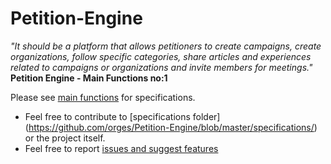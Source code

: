 # Petition-Engine

*"It should be a platform that allows petitioners to create campaigns, create
organizations, follow specific categories, share articles and experiences
related to campaigns or organizations and invite members for meetings."* 
**Petition Engine  - Main Functions no:1**

Please see [main functions](https://github.com/orges/Petition-Engine/blob/master/specifications/mainreq.txt) for specifications.

* Feel free to contribute to [specifications folder] (https://github.com/orges/Petition-Engine/blob/master/specifications/) or the project itself.
* Feel free to report [issues and suggest features](https://github.com/orges/Petition-Engine/issues)
